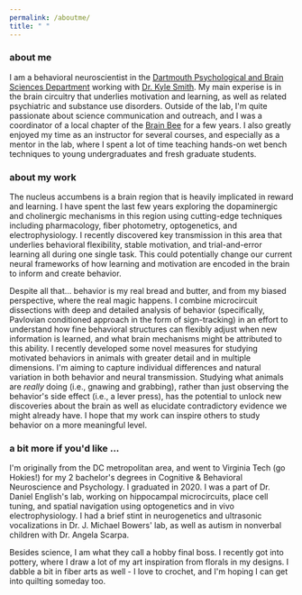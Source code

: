 ```yaml
---
permalink: /aboutme/
title: " "
---
```


<h3>about me</h3>
I am a behavioral neuroscientist in the <a href="https://pbs.dartmouth.edu/">Dartmouth Psychological and Brain Sciences Department</a> working with <a href="https://smith-lab.org/">Dr. Kyle Smith</a>. My main experise is in the brain circuitry that underlies motivation and learning, as well as related psychiatric and substance use disorders. Outside of the lab, I'm quite passionate about science communication and outreach, and I was a coordinator of a local chapter of the <a href="https://www.thebrainbee.org/">Brain Bee</a> for a few years. I also greatly enjoyed my time as an instructor for several courses, and especially as a mentor in the lab, where I spent a lot of time teaching hands-on wet bench techniques to young undergraduates and fresh graduate students.

<h3>about my work</h3>
The nucleus accumbens is a brain region that is heavily implicated in reward and learning. I have spent the last few years exploring the dopaminergic and cholinergic mechanisms in this region using cutting-edge techniques including pharmacology, fiber photometry, optogenetics, and electrophysiology. I recently discovered key transmission in this area that underlies behavioral flexibility, stable motivation, and trial-and-error learning all during one single task. This could potentially change our current neural frameworks of how learning and motivation are encoded in the brain to inform and create behavior.

Despite all that... behavior is my real bread and butter, and from my biased perspective, where the real magic happens. I combine microcircuit dissections with deep and detailed analysis of behavior (specifically, Pavlovian conditioned approach in the form of sign-tracking) in an effort to understand how fine behavioral structures can flexibly adjust when new information is learned, and what brain mechanisms might be attributed to this ability. I recently developed some novel measures for studying motivated behaviors in animals with greater detail and in multiple dimensions. I'm aiming to capture individual differences and natural variation in both behavior and neural transmission. Studying what animals are <i>really</i> doing (i.e., gnawing and grabbing), rather than just observing the behavior's side effect (i.e., a lever press), has the potential to unlock new discoveries about the brain as well as elucidate contradictory evidence we might already have. I hope that my work can inspire others to study behavior on a more meaningful level. 

<h3>a bit more if you'd like ...</h3>
I'm originally from the DC metropolitan area, and went to Virginia Tech (go Hokies!) for my 2 bachelor's degrees in Cognitive & Behavioral Neuroscience and Psychology. I graduated in 2020. I was a part of Dr. Daniel English's lab, working on hippocampal microcircuits, place cell tuning, and spatial navigation using optogenetics and in vivo electrophysiology. I had a brief stint in neurogenetics and ultrasonic vocalizations in Dr. J. Michael Bowers' lab, as well as autism in nonverbal children with Dr. Angela Scarpa. 

Besides science, I am what they call a hobby final boss. I recently got into pottery, where I draw a lot of my art inspiration from florals in my designs. I dabble a bit in fiber arts as well - I love to crochet, and I'm hoping I can get into quilting someday too.
